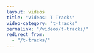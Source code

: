 ```yaml
---
layout: videos
title: "Videos: T Tracks"
video-category: "t-tracks"
permalink: "/videos/t-tracks/"
redirect_from:
  - "/t-tracks/"
---
```

